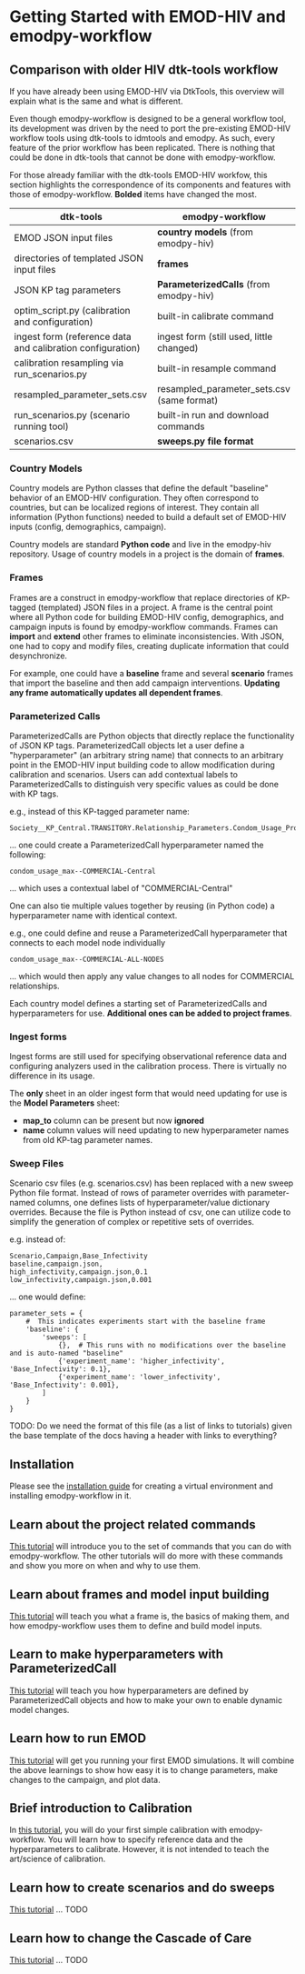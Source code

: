 # Getting Started with EMOD-HIV and emodpy-workflow

## **Comparison with older HIV dtk-tools workflow**

If you have already been using EMOD-HIV via DtkTools, this overview will explain
what is the same and what is different.


Even though emodpy-workflow is designed to be a general workflow tool, its development was driven by the need to 
port the pre-existing EMOD-HIV workflow tools using dtk-tools to idmtools and emodpy. As such, every feature of 
the prior workflow has been replicated. There is nothing that could be done in dtk-tools that cannot be done with 
emodpy-workflow.

For those already familiar with the dtk-tools EMOD-HIV workfow, this section highlights the correspondence of its 
components and features with those of emodpy-workflow. **Bolded** items have changed the most.


| dtk-tools | emodpy-workflow |
| --- | --- |
| EMOD JSON input files | **country models** (from emodpy-hiv) |
| directories of templated JSON input files | **frames** |
| JSON KP tag parameters | **ParameterizedCalls** (from emodpy-hiv) |
| optim_script.py (calibration and configuration) | built-in calibrate command |
| ingest form (reference data and calibration configuration) | ingest form (still used, little changed) |
| calibration resampling via run_scenarios.py | built-in resample command |
| resampled_parameter_sets.csv | resampled_parameter_sets.csv (same format) |
| run_scenarios.py (scenario running tool) | built-in run and download commands |
| scenarios.csv | **sweeps.py file format** |

### Country Models

Country models are Python classes that define the default "baseline" behavior of an EMOD-HIV configuration. They often 
correspond to countries, but can be localized regions of interest. They contain all information (Python functions) 
needed to build a default set of EMOD-HIV inputs (config, demographics, campaign).

Country models are standard **Python code** and live in the emodpy-hiv repository. Usage of country models in a project
is the domain of **frames**.

### Frames

Frames are a construct in emodpy-workflow that replace directories of KP-tagged (templated) JSON files in a project. A 
frame is the central point where all Python code for building EMOD-HIV config, demographics, and campaign inputs is
found by emodpy-workflow commands. Frames can **import** and **extend** other frames to eliminate inconsistencies. With
JSON, one had to copy and modify files, creating duplicate information that could desynchronize.

For example, one could have a **baseline** frame and several **scenario** frames that import the baseline and then add 
campaign interventions. **Updating any frame automatically updates all dependent frames**.

### Parameterized Calls

ParameterizedCalls are Python objects that directly replace the functionality of JSON KP tags. ParameterizedCall 
objects let a user define a "hyperparameter" (an arbitrary string name) that connects to an arbitrary point in the 
EMOD-HIV input building code to allow modification during calibration and scenarios. Users can add contextual labels to
ParameterizedCalls to distinguish very specific values as could be done with KP tags.

e.g., instead of this KP-tagged parameter name:

```
Society__KP_Central.TRANSITORY.Relationship_Parameters.Condom_Usage_Probability.Max 
```

... one could create a ParameterizedCall hyperparameter named the following:

```
condom_usage_max--COMMERCIAL-Central
```

... which uses a contextual label of "COMMERCIAL-Central"

One can also tie multiple values together by reusing (in Python code) a hyperparameter name with identical context.

e.g., one could define and reuse a ParameterizedCall hyperparameter that connects to each model node individually

```
condom_usage_max--COMMERCIAL-ALL-NODES
```

... which would then apply any value changes to all nodes for COMMERCIAL relationships.

Each country model defines a starting set of ParameterizedCalls and hyperparameters for use. **Additional ones can be 
added to project frames**.

### Ingest forms

Ingest forms are still used for specifying observational reference data and configuring analyzers used in the
calibration process. There is virtually no difference in its usage.

The **only** sheet in an older ingest form that would need updating for use is the  **Model Parameters** sheet:

- **map_to** column can be present but now **ignored**
- **name** column values will need updating to new hyperparameter names from old KP-tag parameter names.

### Sweep Files

Scenario csv files (e.g. scenarios.csv) has been replaced with a new sweep Python file format. Instead of rows of
parameter overrides with parameter-named columns, one defines lists of hyperparameter/value dictionary overrides.
Because the file is Python instead of csv, one can utilize code to simplify the generation of complex or repetitive
sets of overrides.

e.g. instead of:
```
Scenario,Campaign,Base_Infectivity
baseline,campaign.json,
high_infectivity,campaign.json,0.1
low_infectivity,campaign.json,0.001
```

... one would define:
```
parameter_sets = {
    #  This indicates experiments start with the baseline frame
    'baseline': {
        'sweeps': [
            {},  # This runs with no modifications over the baseline and is auto-named "baseline"
            {'experiment_name': 'higher_infectivity', 'Base_Infectivity': 0.1},
            {'experiment_name': 'lower_infectivity', 'Base_Infectivity': 0.001},
        ]
    }
}
```

TODO: Do we need the format of this file (as a list of links to tutorials) given the base template of the docs having
a header with links to everything?

## Installation

Please see the [installation guide](../installation.md) for creating a virtual environment and installing emodpy-workflow in it.


## Learn about the project related commands

[This tutorial](project_related_commands.md) will introduce you to the set of commands that you can do with emodpy-workflow.
The other tutorials will do more with these commands and show you more on when and why to use them.

## Learn about frames and model input building
[This tutorial](using_frames) will teach you what a frame is, the basics of making them, and how emodpy-workflow uses
them to define and build model inputs.

## Learn to make hyperparameters with ParameterizedCall

[This tutorial](using_parameterized_calls.md) will teach you how hyperparameters are defined by ParameterizedCall 
objects and how to make your own to enable dynamic model changes.

## Learn how to run EMOD

[This tutorial](running_emod.md) will get you running your first EMOD simulations.  It will combine the above learnings
to show how easy it is to change parameters, make changes to the campaign, and plot data.

## Brief introduction to Calibration

In [this tutorial](calibration_intro.md), you will do your first simple calibration with emodpy-workflow.
You will learn how to specify reference data and the hyperparameters to calibrate.  However, it is
not intended to teach the art/science of calibration.

## Learn how to create scenarios and do sweeps

[This tutorial](scenarios_and_sweeps.md) ... TODO

## Learn how to change the Cascade of Care

[This tutorial](changing_the_cascade_of_care.md) ... TODO
